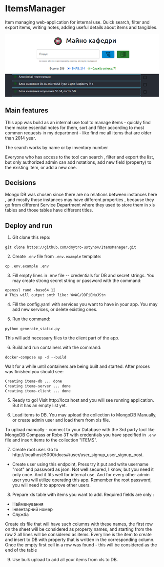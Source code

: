 # ItemsManager

Item managing web-application for internal use. Quick search, filter and export items, writing notes, adding useful details about items and tangibles.  

![img.png](images/img.png)

## Main features

This app was build as an internal use tool to manage items - quickly find them make essential notes for them, sort and filter according to most common requests in my department - like find me all items that are older than 2014 year.

The search works by name or by inventory number

Everyone who has access to the tool can search , filter and export the list, but only authorized admin can add notations, add new field (property) to the existing item, or add a new one.

## Decisions

Mongo DB was chosen since there are no relations between instances here , and mostly those instances may have different properties , because they go from different Service Department where they used to store them in xls tables and those tables have different titles.

## Deploy and run

1. Git clone this repo:
   
 ```git clone https://github.com/dmytro-ustynov/ItemsManager.git``` 
 
 
2. Create `.env` file from `.env.example` template:

 ```cp .env.example .env```
 

3. Fill empty lines in .env file -- credentials for DB and secret strings. You may create strong secret string or password with the  command:

```
openssl rand -base64 12 
# This will output smth like: WvWG/9DFiENuJStn 
```

4. Fill the config.yaml with  services you want to have in your app. You may add new services, or delete existing ones. 

6. Run the command:

`python generate_static.py`

This will add necessary files to the client part of the app.

6. Build and run containers with the command:

`docker-compose up -d --build`

Wait for a while until containers are being built and started.
After proces was finished you should see:
```
Creating items-db ... done
Creating items-server ... done
Creating items-client ... done
```

5. Ready to go! Visit http://localhost and you will see running application. But it has an empty list yet.

6. Load items to DB. You may upload the collection to MongoDB Manually, or create admin user and load them from xls file.

To upload manually - connect to your Database with the 3rd party tool like MongoDB Compass or Robo 3T with credentials you have specified in `.env` file and insert items to the collection "ITEMS".

7. Create root user. Go to http://localhost:5000/docs#/user/user_signup_user_signup_post. 
 - Create user using this endpoint, Press try it put and write username "root" and password as json. Not well secured, I know, but you need it only once. And it fits well for internal use. And for every other admin user you will utilize operating this app. Remember the root password, you will need it to approve other users.

8. Prepare xls table with items you want to add.
Required fields are only :
- Найменування
- Інвентарний номер
- Служба

Create xls file that will have such columns with these names, the first row on the sheet will be considered as property names, and starting from the row 2 all lines will be considered as items. Every line is the item to create and insert to DB with property that is written in the corresponding column. Once the empty first cell in a row was found - this will be considered as the end of the table

9. Use bulk upload to add all your items from xls to DB.
